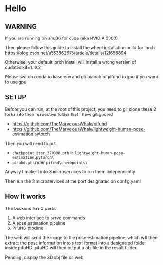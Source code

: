 # Hello 

## WARNING
If you are running on sm_86 for cuda (aka NVIDIA 3080)

Then please follow this guide to install the wheel installation build for torch https://blog.csdn.net/a563562675/article/details/121656894

Otherwise, your default torch install will install a wrong version of cudatoolkit=1.10.2

Please switch conda to base env and git branch of pifuhd to gpu if you want to use gpu

## SETUP

Before you can run, at the root of this project, you need to git clone these 2 forks into their respective folder that I have gitignored

* https://github.com/TheMarvelousWhale/pifuhd
* https://github.com/TheMarvelousWhale/lightweight-human-pose-estimation.pytorch

Then you will need to put 
* `checkpoint_iter_370000.pth` in `lightweight-human-pose-estimation.pytorch\`
* `pifuhd.pt` under `pifuhd\checkpoints\` 

Anyway I make it into 3 microservices to run them independently

Then run the 3 microservices at the port designated on config.yaml

## How It works

The backend has 3 parts:
1. A web interface to serve commands
2. A pose estimation pipeline
3. PifuHD pipeline

The web will send the image to the pose estimation pipeline, which will then extract the pose information into a text format into a designated folder inside pifuHD. pifuHD will then output a obj file in the result folder. 

Pending: display the 3D obj file on web